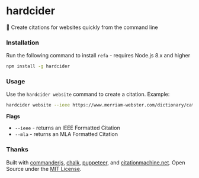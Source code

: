 # hardcider
:beer: Create citations for websites quickly from the command line


### Installation
Run the following command to install `refa` - requires Node.js 8.x and higher

```bash
npm install -g hardcider
```

### Usage
Use the `hardcider website` command to create a citation. Example:

```bash
hardcider website --ieee https://www.merriam-webster.com/dictionary/cat
```

**Flags**

- `--ieee` - returns an IEEE Formatted Citation
- `--mla` - returns an MLA Formatted Citation

### Thanks

Built with [commanderjs](https://github.com/tj/commander.js/), [chalk](https://github.com/chalk/chalk), [puppeteer](https://github.com/GoogleChrome/puppeteer/), and [citationmachine.net](http://www.citationmachine.net/). Open Source under the [MIT License](https://opensource.org/licenses/MIT).